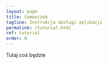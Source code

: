 ```yaml
---
layout: page
title: Samouczek
tagline: Instrukcja obsługi aplikacji
permalink: /tutorial.html
ref: tutorial
order: 0
---
```


Tutaj coś będzie
